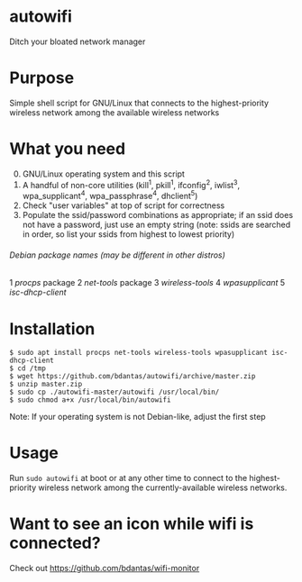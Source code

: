# autowifi
Ditch your bloated network manager

# Purpose
Simple shell script for GNU/Linux that connects to the highest-priority wireless network among the available wireless networks

# What you need
0. GNU/Linux operating system and this script
1. A handful of non-core utilities (kill<sup>1</sup>, pkill<sup>1</sup>, ifconfig<sup>2</sup>, iwlist<sup>3</sup>, wpa_supplicant<sup>4</sup>, wpa_passphrase<sup>4</sup>, dhclient<sup>5</sup>)
2. Check "user variables" at top of script for correctness
3. Populate the ssid/password combinations as appropriate; if an ssid does not have a password, just use an empty string (note: ssids are searched in order, so list your ssids from highest to lowest priority)

###### Debian package names (may be different in other distros)
1 *procps* package 
2 *net-tools* package 
3 *wireless-tools* 
4 *wpasupplicant* 
5 *isc-dhcp-client* 

# Installation
```
$ sudo apt install procps net-tools wireless-tools wpasupplicant isc-dhcp-client
$ cd /tmp
$ wget https://github.com/bdantas/autowifi/archive/master.zip
$ unzip master.zip
$ sudo cp ./autowifi-master/autowifi /usr/local/bin/
$ sudo chmod a+x /usr/local/bin/autowifi
```
Note: If your operating system is not Debian-like, adjust the first step

# Usage
Run `sudo autowifi` at boot or at any other time to connect to the highest-priority wireless network among the currently-available wireless networks.

# Want to see an icon while wifi is connected?
Check out https://github.com/bdantas/wifi-monitor
